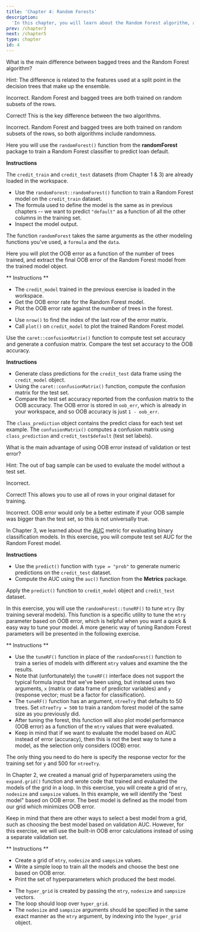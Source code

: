 ```yaml
---
title: 'Chapter 4: Random Forests'
description:
  'In this chapter, you will learn about the Random Forest algorithm, another tree-based ensemble method.  Random Forest is a modified version of bagged trees with better performance. Here you will learn how to train, tune and evaluate Random Forest models in R.'
prev: /chapter3
next: /chapter5
type: chapter
id: 4
---
```


<exercise id="1" title="Introduction to Random Forest" type="slides">

<slides source="chapter4_01">
</slides>

</exercise>

<exercise id="2" title="Advantages of tree-based methods">

What is the main difference between bagged trees and the Random Forest algorithm?

Hint: The difference is related to the features used at a split point in the decision trees that make up the ensemble.

<choice>
<opt text="In Random Forest, the decision trees are trained on a random subset of the rows, but in bagging, they use all the rows.">

Incorrect.  Random Forest and bagged trees are both trained on random subsets of the rows.

</opt>

<opt text="In Random Forest, only a subset of features are selected at random at each split in a decision tree.  In bagging, all features are used." correect="true">

Correct!  This is the key difference between the two algorithms.

</opt>

<opt text="In Random Forest, there is randomness.  In bagging, there is no randomness.">

Incorrect.  Random Forest and bagged trees are both trained on random subsets of the rows, so both algorithms include randomness.

</opt>
</choice>

</exercise>

<exercise id="3" title="Train a Random Forest model">

Here you will use the `randomForest()` function from the **randomForest** package to train a Random Forest classifier to predict loan default.

**Instructions**

The `credit_train` and `credit_test` datasets (from Chapter 1 & 3) are already loaded in the workspace.
- Use the `randomForest::randomForest()` function to train a Random Forest model on the `credit_train` dataset.
- The formula used to define the model is the same as in previous chapters -- we want to predict `"default"` as a function of all the other columns in the training set.
- Inspect the model output.

<codeblock id="04_03">

The function `randomForest` takes the same arguments as the other modeling functions you've used, a `formula` and the `data`.

</codeblock>

</exercise>

<exercise id="5" title="Understanding Random Forest model output" type="slides">

<slides source="chapter4_05">
</slides>

</exercise>

<exercise id="6" title="Train/test split">

Here you will plot the OOB error as a function of the number of trees trained, and extract the final OOB error of the Random Forest model from the trained model object.

** Instructions **

- The `credit_model` trained in the previous exercise is loaded in the workspace.
- Get the OOB error rate for the Random Forest model.
- Plot the OOB error rate against the number of trees in the forest.

<codeblock id="04_06">

- Use `nrow()` to find the index of the last row of the error matrix.
- Call `plot()` on `credit_model` to plot the trained Random Forest model. 

</codeblock>

</exercise>

<exercise id="7" title="Evaluate model performance on a test set">

Use the `caret::confusionMatrix()` function to compute test set accuracy and generate a confusion matrix.  Compare the test set accuracy to the OOB accuracy.

**Instructions**

- Generate class predictions for the `credit_test` data frame using the `credit_model` object.
- Using the `caret::confusionMatrix()` function, compute the confusion matrix for the test set.
- Compare the test set accuracy reported from the confusion matrix to the OOB accuracy.  The OOB error is stored in `oob_err`, which is already in your workspace, and so OOB accuracy is just `1 - oob_err`.  

<codeblock id="04_07">

The `class_prediction` object contains the predict class for each test set example.
The `confusionMatrix()` computes a confusion matrix using `class_prediction` and `credit_test$default` (test set labels).

</codeblock>

</exercise>

<exercise id="8" title="OOB error vs. test set error" type="slides">

<slides source="chapter4_08">
</slides>

</exercise>

<exercise id="9" title="Advantage of OOB error">

What is the main advantage of using OOB error instead of validation or test error?

Hint: The out of bag sample can be used to evaluate the model without a test set.

<choice>
<opt text="Tuning the model hyperparameters using OOB error will lead to a better model.">

Incorrect.

</opt>

<opt text="If you evaluate your model using OOB error, then you don't need to create a separate test set." correect="true">

Correct!  This allows you to use all of rows in your original dataset for training.

</opt>

<opt text="OOB error is more accurate than test set error.">

Incorrect.  OOB error would only be a better estimate if your OOB sample was bigger than the test set, so this is not universally true.

</opt>
</choice>

</exercise>

<exercise id="10" title="Evaluate test set AUC">

In Chapter 3, we learned about the [AUC](https://en.wikipedia.org/wiki/Receiver_operating_characteristic#Area_under_the_curve) metric for evaluating binary classification models.  In this exercise, you will compute test set AUC for the Random Forest model.

**Instructions**

- Use the `predict()` function with `type = "prob"` to generate numeric predictions on the `credit_test` dataset. 
- Compute the AUC using the `auc()` function from the **Metrics** package.

<codeblock id="04_10">

Apply the `predict()` function to `credit_model` object and `credit_test` dataset.

</codeblock>

</exercise>

<exercise id="12" title="Tuning a Random Forest model" type="slides">

<slides source="chapter4_12">
</slides>

</exercise>

<exercise id="13" title="Tuning a Random Forest via  mtry">

In this exercise, you will use the `randomForest::tuneRF()` to tune `mtry` (by training several models). This function is a specific utility to tune the `mtry` parameter based on OOB error, which is helpful when you want a quick & easy way to tune your model.  A more generic way of tuning Random Forest parameters will be presented in the following exercise.

** Instructions **

- Use the `tuneRF()` function in place of the `randomForest()` function to train a series of models with different `mtry` values and examine the the results.
- Note that (unfortunately) the `tuneRF()` interface does not support the typical formula input that we've been using, but instead uses two arguments, `x` (matrix or data frame of predictor variables) and `y` (response vector; must be a factor for classification).  
- The `tuneRF()` function has an argument, `ntreeTry` that defaults to 50 trees. Set `nTreeTry = 500` to train a random forest model of the same size as you previously did.
- After tuning the forest, this function will also plot model performance (OOB error) as a function of the `mtry` values that were evaluated. 
- Keep in mind that if we want to evaluate the model based on AUC instead of error (accuracy), then this is not the best way to tune a model, as the selection only considers (OOB) error.

<codeblock id="04_13">

The only thing you need to do here is specify the response vector for the training set for `y` and 500 for `ntreeTry`.

</codeblock>

</exercise>

<exercise id="14" title="Tuning a Random Forest via tree depth">

In Chapter 2, we created a manual grid of hyperparameters using the `expand.grid()` function and wrote code that trained and evaluated the models of the grid in a loop.  In this exercise, you will create a grid of `mtry`, `nodesize` and `sampsize` values.  In this example, we will identify the "best model" based on OOB error.  The best model is defined as the model from our grid which minimizes OOB error.  

Keep in mind that there are other ways to select a best model from a grid, such as choosing the best model based on validation AUC.  However, for this exercise, we will use the built-in OOB error calculations instead of using a separate validation set.

** Instructions **

- Create a grid of `mtry`, `nodesize` and `sampsize` values.  
- Write a simple loop to train all the models and choose the best one based on OOB error.
- Print the set of hyperparameters which produced the best model.

<codeblock id="04_14">

- The `hyper_grid` is created by passing the `mtry`, `nodesize` and `sampsize` vectors.
- The loop should loop over `hyper_grid`. 
- The `nodesize` and `sampsize` arguments should be specified in the same exact manner as the `mtry` argument, by indexing into the `hyper_grid` object.

</codeblock>

</exercise>